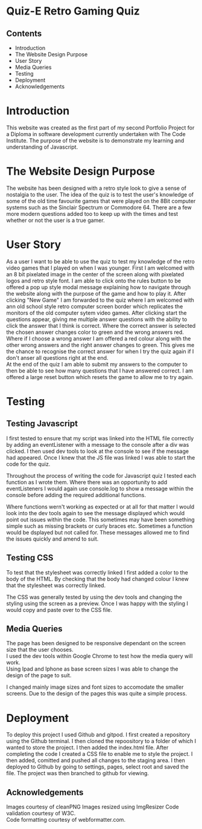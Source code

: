 # Quiz-E Retro Gaming Quiz

## Contents

* Introduction
* The Website Design Purpose
* User Story
* Media Queries
* Testing
* Deployment
* Acknowledgements

#

# Introduction

This website was created as the first part of my second Portfolio Project for a Diploma in software development currently undertaken with The Code Institute.
The purpose of the website is to demonstrate my learning and understanding of Javascript.

# The Website Design Purpose

The website has been designed with a retro style look to give a sense of nostalgia to the user. The idea of the quiz is to test the user's knowledge of some of the old time favourite games that were played on the 8Bit computer systems such as the Sinclair Spectrum or Commodore 64. There are a few more modern questions added too to keep up with the times and test whether or not the user is a true gamer.

# User Story

As a user I want to be able to use the quiz to test my knowledge of the retro video games that I played on when I was younger. First I am welcomed with an  8 bit pixelated image in the center of the screen along with pixelated logos and retro style font. I am able to click onto the rules button to be offered a pop up style modal message explaining how to navigate through the website along with the purpose of the game and how to play it. After clicking "New Game" I am forwarded to the quiz where I am welcomed with ann old school style retro computer screen border which replicates the monitors of the old computer sytem video games. After clicking start the questions appear, giving me multiple answer questions with the ability to click the answer that I think is correct. Where the correct answer is selected the chosen answer changes color to green and the wrong answers red. Where if I choose a wrong answer I am offered a red colour along with the other wrong answers and the right answer changes to green. This gives me the chance to recognise the correct answer for when I try the quiz again if I don't anser all questions right at the end.  
At the end of the quiz I am able to submit my answers to the computer to then be able to see how many questions that I have answered correct. I am offered a large reset button which resets the game to allow me to try again. 



# Testing

## Testing Javascript

I first tested to ensure that my script was linked into the HTML file correctly by adding an eventListener with a message to the console after a div was clicked. I then used dev tools to look at the console to see if the message had appeared. Once I knew that the JS file was linked I was able to start the code for the quiz.

Throughout the process of writing the code for Javascript quiz I tested each function as I wrote them. Where there was an opportunity to add eventListeners I would again use console.log to show a message within the console before adding the required additional functions. 

Where functions wern't working as expected or at all for that matter I would look into the dev tools again to see the message displayed which would point out issues within the code. This sometimes may have been something simple such as missing brackets or curly braces etc. Sometimes a function would be dsplayed but not called for. These messages allowed me to find the issues quickly and amend to suit.

## Testing CSS 

To test that the stylesheet was correctly linked I first added a color to the body of the HTML. By checking that the body had changed colour I knew that the stylesheet was correctly linked.

The CSS was generally tested by using the dev tools and changing the styling using the screen as a preview. Once I was happy with the styling I would copy and paste over to the CSS file.

## Media Queries

The page has been designed to be responsive dependant on the screen size that the user chooses.  
I used the dev tools within Google Chrome to test how the media query will work.  
Using Ipad and Iphone as base screen sizes I was able to change the design of the page to suit.  

I changed mainly image sizes and font sizes to accomodate the smaller screens. Due to the design of the pages this was quite a simple process.



# Deployment

To deploy this project I used Github and gitpod. I first created a repository using the Github terminal. I then cloned the repoository to a folder of which I wanted to store the project. I then added the index.html file. After completing the code I created a CSS file to enable me to style the project. I then added, comitted and pushed all changes to the staging area.
I then deployed to Github by going to settings, pages, select root and saved the file. The project was then branched to github for viewing.

## Acknowledgements

Images courtesy of cleanPNG
Images resized using ImgResizer
Code validation courtesy of W3C.  
Code formatting courtesy of webformatter.com. 